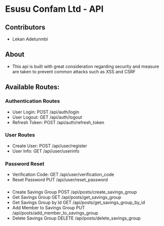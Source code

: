 # Esusu Confam Ltd - API

## Contributors

* Lekan Adetunmbi

## About
* This api is built with great consideration regarding security and measure are taken to prevent common attacks such as XSS and CSRF 

## Available Routes:

### Authentication Routes
* User Login:           POST /api/auth/login
* User Logout:          GET /api/auth/logout
* Refresh Token:        POST /api/auth/refresh_token 

### User Routes
* Create User:          POST /api/user/register
* User Info:            GET /api/user/userinfo

### Password Reset
* Verification Code:    GET /api/user/verification_code
* Reset Password        PUT /api/user/reset_password

###
* Create Savings Group           POST /api/posts/create_savings_group
* Get Savings Group              GET /api/posts/get_savings_group
* Get Savings Group by Id        GET /api/posts/get_savings_group_by_id
* Add Member to Savings Group    PUT /api/posts/add_member_to_savings_group
* Delete Savings Group           DELETE /api/posts/delete_savings_group
